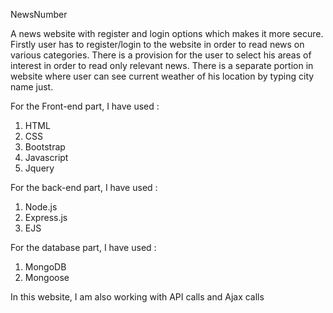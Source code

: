 NewsNumber

A news website with register and login options which makes it more secure. Firstly user has to register/login to the website in order to read news on various categories. There is a provision for the user to select his areas of interest in order to read only relevant news. There is a separate portion in website where user can see current weather of his location by typing city name just.

For the Front-end part, I have used :
1) HTML
2) CSS
3) Bootstrap
4) Javascript
5) Jquery

For the back-end part, I have used :
1) Node.js
2) Express.js
3) EJS

For the database part, I have used :
1) MongoDB
2) Mongoose

In this website, I am also working with API calls and Ajax calls
